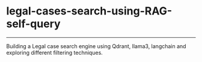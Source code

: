 # legal-cases-search-using-RAG-self-query

----------------------------------------------------------------------------------------------------

Building a Legal case search engine using Qdrant, llama3, langchain and exploring different filtering techniques.
